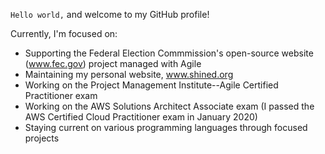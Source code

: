 `Hello world,` and welcome to my GitHub profile!

Currently, I'm focused on:

- Supporting the Federal Election Commmission's open-source website (www.fec.gov) project managed with Agile 
- Maintaining my personal website, www.shined.org
- Working on the Project Management Institute--Agile Certified Practitioner exam
- Working on the AWS Solutions Architect Associate exam (I passed the AWS Certified Cloud Practitioner exam in January 2020)
- Staying current on various programming languages through focused projects
